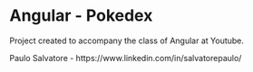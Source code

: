 # Angular - Pokedex
<p> Project created to accompany the class of Angular at Youtube. </p>
<p> Paulo Salvatore - https://www.linkedin.com/in/salvatorepaulo/ </p>
